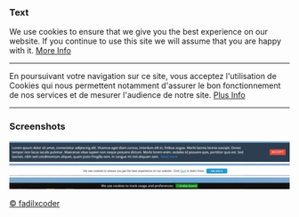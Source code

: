 <h3>Text</h3>
<p>We use cookies to ensure that we give you the best experience on our website. If you continue to use this site we will assume that you are happy with it. <a href="#">More Info</a>
<hr>
En poursuivant votre navigation sur ce site, vous acceptez l'utilisation de Cookies qui nous permettent notamment d'assurer le bon fonctionnement de nos services et de mesurer l'audience de notre site.  <a href="#">Plus Info</a></p>
<hr>
<h3>Screenshots</h3>
<img src="https://github.com/fadilxcoder/cookie-js/blob/master/1.JPG"><br>
<img src="https://github.com/fadilxcoder/cookie-js/blob/master/2.JPG"><br>
<img src="https://github.com/fadilxcoder/cookie-js/blob/master/3.JPG"><br>

<a href="https://www.facebook.com/fadil.xcoder"> &copy; fadilxcoder </a>
